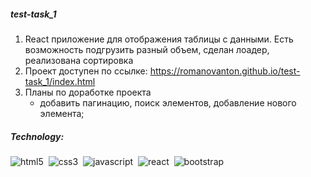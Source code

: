 ##### test-task_1

1.  React приложение для отображения таблицы с данными. Есть возможность подгрузить разный объем, сделан лоадер, реализована сортировка
2.  Проект доступен по ссылке: https://romanovanton.github.io/test-task_1/index.html
3.  Планы по доработке проекта
    - добавить пагинацию, поиск элементов, добавление нового элемента;

##### Technology:

<img alt="html5" src="https://img.shields.io/badge/html-E34F26.svg?&style=flat-square&logo=html5&logoColor=fff" />&nbsp;
<img alt="css3" src="https://img.shields.io/badge/css-1572B6.svg?&style=flat-square&logo=css3&logoColor=fff" />&nbsp;
<img alt="javascript" src="https://img.shields.io/badge/javascript-F7DF1E.svg?&style=flat-square&logo=javascript&logoColor=fff" />&nbsp;
<img alt="react" src="https://img.shields.io/badge/react-61DAFB.svg?&style=flat-square&logo=react&logoColor=fff" />&nbsp;
<img alt="bootstrap" src="https://img.shields.io/badge/bootstrap-61DAFB.svg?&style=flat-square&logo=bootstrap&logoColor=fff" />&nbsp;
